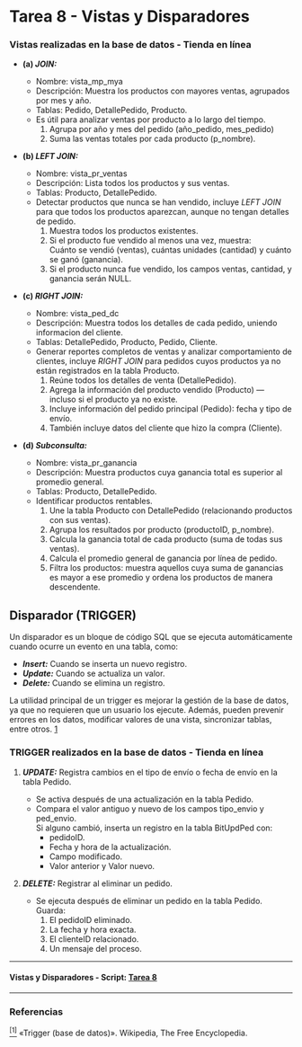 # Tarea 8 - Vistas y Disparadores

### Vistas realizadas en la base de datos - Tienda en línea

- **(a) _JOIN:_**
    - Nombre: vista_mp_mya
    - Descripción: Muestra los productos con mayores ventas, agrupados por mes y año.
    - Tablas: Pedido, DetallePedido, Producto.
    - Es útil para analizar ventas por producto a lo largo del tiempo.  
        1. Agrupa por año y mes del pedido (año_pedido, mes_pedido) 
        2. Suma las ventas totales por cada producto (p_nombre).

- **(b) _LEFT JOIN:_**
    - Nombre: vista_pr_ventas
    - Descripción: Lista todos los productos y sus ventas.
    - Tablas: Producto, DetallePedido.
    - Detectar productos que nunca se han vendido, incluye _LEFT JOIN_ para que todos los productos aparezcan, aunque no tengan detalles de pedido.
        1. Muestra todos los productos existentes.
        2. Si el producto fue vendido al menos una vez, muestra:  
        Cuánto se vendió (ventas), cuántas unidades (cantidad) y cuánto se ganó (ganancia).
        3. Si el producto nunca fue vendido, los campos ventas, cantidad, y ganancia serán NULL.

- **(c) _RIGHT JOIN:_**
    - Nombre: vista_ped_dc
    - Descripción: Muestra todos los detalles de cada pedido, uniendo informacion del cliente.
    - Tablas: DetallePedido, Producto, Pedido, Cliente.
    - Generar reportes completos de ventas y analizar comportamiento de clientes, incluye _RIGHT JOIN_ para pedidos cuyos productos ya no están registrados en la tabla Producto.
        1. Reúne todos los detalles de venta (DetallePedido).
        2. Agrega la información del producto vendido (Producto) — incluso si el producto ya no existe.
        3. Incluye información del pedido principal (Pedido): fecha y tipo de envío.
        4. También incluye datos del cliente que hizo la compra (Cliente).

- **(d) _Subconsulta:_**
    - Nombre: vista_pr_ganancia
    - Descripción: Muestra productos cuya ganancia total es superior al promedio general.
    -  Tablas: Producto, DetallePedido.
    - Identificar productos rentables.
        1. Une la tabla Producto con DetallePedido (relacionando productos con sus ventas).
        2. Agrupa los resultados por producto (productoID, p_nombre).
        3. Calcula la ganancia total de cada producto (suma de todas sus ventas).
        4. Calcula el promedio general de ganancia por línea de pedido.
        5. Filtra los productos: muestra aquellos cuya suma de ganancias es mayor a ese promedio y ordena los productos de manera descendente.


## Disparador (TRIGGER)

Un disparador es un bloque de código SQL que se ejecuta automáticamente cuando ocurre un evento en una tabla, como:
- **_Insert:_** Cuando se inserta un nuevo registro.
- **_Update:_** Cuando se actualiza un valor.
- **_Delete:_** Cuando se elimina un registro.

La utilidad principal de un trigger es mejorar la gestión de la base de datos, ya que no requieren que un usuario los ejecute. Además, pueden prevenir errores en los datos, modificar valores de una vista, sincronizar tablas, entre otros. [1](https://es.wikipedia.org/wiki/Trigger_(base_de_datos)#:~:text=Un%20trigger%20o%20disparador%20es,las%20que%20se%20encuentra%20asociado.)

### TRIGGER realizados en la base de datos - Tienda en línea

1. **_UPDATE:_** Registra cambios en el tipo de envío o fecha de envío en la tabla Pedido.

    - Se activa después de una actualización en la tabla Pedido.
    - Compara el valor antiguo y nuevo de los campos tipo_envio y ped_envio.  
    Si alguno cambió, inserta un registro en la tabla BitUpdPed con:
        - pedidoID.
        - Fecha y hora de la actualización.
        - Campo modificado.
        - Valor anterior y Valor nuevo.

2. **_DELETE:_** Registrar al eliminar un pedido.

    - Se ejecuta después de eliminar un pedido en la tabla Pedido.  
        Guarda:
        1. El pedidoID eliminado.
        2. La fecha y hora exacta.
        3. El clienteID relacionado.
        4. Un mensaje del proceso.

---
#### Vistas y Disparadores - Script: [Tarea 8](View_Trg.sql)
---
### **Referencias**
[<sup>[1]</sup>](https://es.wikipedia.org/wiki/Trigger_(base_de_datos)#:~:text=Un%20trigger%20o%20disparador%20es,las%20que%20se%20encuentra%20asociado.)  «Trigger (base de datos)». Wikipedia, The Free Encyclopedia.